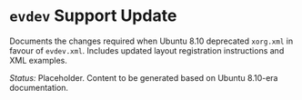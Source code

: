 # `evdev` Support Update

Documents the changes required when Ubuntu 8.10 deprecated `xorg.xml` in favour of `evdev.xml`. Includes updated layout registration instructions and XML examples.

*Status:* Placeholder. Content to be generated based on Ubuntu 8.10-era documentation.
